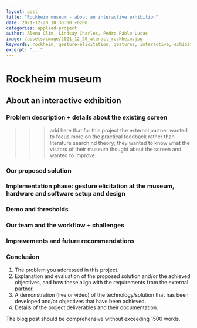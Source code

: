 ```yaml
---
layout: post
title: "Rockheim museum - about an interactive exhibition"
date: 2021-12-20 10:30:00 +0200
categories: applied-project
author: Alena Clim, Lindsay Charles, Pedro Pablo Lucas
image: /assets/image/2021_12_20_alenacl_rockheim.jpg
keywords: rockheim, gesture-elicitation, gestures, interactive, exhibition, interactive-exhibition
excerpt: "..."
---
```


# Rockheim museum
## About an interactive exhibition

### Problem description + details about the existing screen

>>> add here that for this project the external partner wanted to focus more on the practical feedback rather than literature search nd theory; they wanted to know what the visitors of their museum thought about the screen and wanted to improve.


### Our proposed solution 

### Implementation phase: gesture elicitation at the museum, hardware and software setup and design

### Demo and thresholds

### Our team and the workflow + challenges

### Imprevements and future recommendations

### Conclusion



1. The problem you addressed in this project.
2. Explanation and evaluation of the proposed solution and/or the achieved
objectives, and how these align with the requirements from the external
partner.
3. A demonstration (live or video) of the technology/solution that has been
developed and/or objectives that have been achieved.
4. Details of the project deliverables and their documentation.

The blog post
should be comprehensive without exceeding 1500 words.